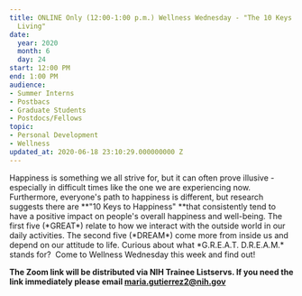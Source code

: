 ```yaml
---
title: ONLINE Only (12:00-1:00 p.m.) Wellness Wednesday - "The 10 Keys to Happier
  Living"
date:
  year: 2020
  month: 6
  day: 24
start: 12:00 PM
end: 1:00 PM
audience:
- Summer Interns
- Postbacs
- Graduate Students
- Postdocs/Fellows
topic:
- Personal Development
- Wellness
updated_at: 2020-06-18 23:10:29.000000000 Z
---
```

<div class="page" title="Page 1">
<div class="section">
<div class="layoutArea">
<div class="column" markdown="1">
Happiness is something we all strive for, but it can often prove
illusive - especially in difficult times like the one we are
experiencing now. Furthermore, everyone's path to happiness is
different, but research suggests there are **"10 Keys to
Happiness" **that consistently tend to have a positive impact on
people's overall happiness and well-being. The first five (*GREAT*)
relate to how we interact with the outside world in our daily
activities. The second five (*DREAM*) come more from inside us and
depend on our attitude to life. Curious about what *G.R.E.A.T.
D.R.E.A.M.* stands for?  Come to Wellness Wednesday this week and find
out!

**The Zoom link will be distributed via NIH Trainee Listservs. If you
need the link immediately please email maria.gutierrez2@nih.gov**

</div>
</div>
</div>
</div>
